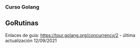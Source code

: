 ### Curso Golang

## GoRutinas
Enlaces de guía: https://tour.golang.org/concurrency/2 - última actualización 12/09/2021